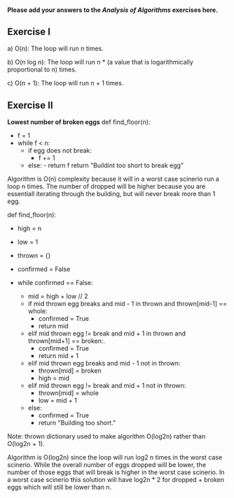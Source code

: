 #### Please add your answers to the **_Analysis of Algorithms_** exercises here.

## Exercise I

a) O(n): The loop will run n times.

b) O(n log n): The loop will run n \* (a value that is logarithmically proportional to n) times.

c) O(n + 1): The loop will run n + 1 times.

## Exercise II

**Lowest number of broken eggs**
def find_floor(n):

- f = 1
- while f < n:
  - if egg does not break:
    - f += 1
  - else: - return f
    return "Buildint too short to break egg"

Algorithm is O(n) complexity because it will in a worst case scinerio run a loop n times. The number of dropped will be higher because you are essentiall iterating through the building, but will never break more than 1 egg.

def find_floor(n):

- high = n
- low = 1
- thrown = {}
- confirmed = False

- while confirmed == False:
  - mid = high + low // 2
  - if mid thrown egg breaks and mid - 1 in thrown and thrown[mid-1] == whole:
    - confirmed = True
    - return mid
  - elif mid thrown egg != break and mid + 1 in thrown and thrown[mid+1] == broken:.
    - confirmed = True
    - return mid + 1
  - elif mid thrown egg breaks and mid - 1 not in thrown:
    - thrown[mid] = broken
    - high = mid
  - elif mid thrown egg != break and mid + 1 not in thrown:
    - thrown[mid] = whole
    - low = mid + 1
  - else:
    - confirmed = True
    - return "Building too short."

Note: thrown dictionary used to make algorithm O(log2n) rather than O(log2n + 1).

Algorithm is O(log2n) since the loop will run log2 n times in the worst case scinerio. While the overall number of eggs dropped will be lower, the number of those eggs that will break is higher in the worst case scinerio. In a worst case scinerio this solution will have log2n \* 2 for dropped + broken eggs which will still be lower than n.
